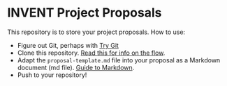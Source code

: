 # INVENT Project Proposals

This repository is to store your project proposals. How to use:

* Figure out Git, perhaps with [Try Git](http://try.github.io/)
* Clone this repository. [Read this for info on the flow](https://guides.github.com/introduction/flow/).
* Adapt the `proposal-template.md` file into your proposal as a Markdown document (md file). [Guide to Markdown](https://guides.github.com/features/mastering-markdown/).
* Push to your repository!